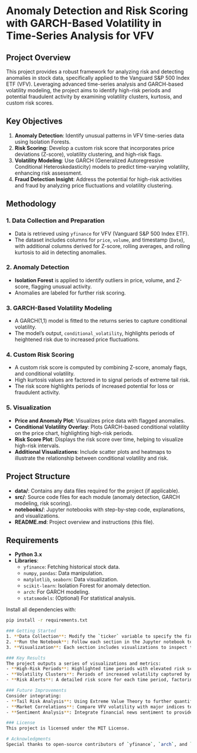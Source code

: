 # Anomaly Detection and Risk Scoring with GARCH-Based Volatility in Time-Series Analysis for VFV

## Project Overview
This project provides a robust framework for analyzing risk and detecting anomalies in stock data, specifically applied to the Vanguard S&P 500 Index ETF (VFV). Leveraging advanced time-series analysis and GARCH-based volatility modeling, the project aims to identify high-risk periods and potential fraudulent activity by examining volatility clusters, kurtosis, and custom risk scores.

## Key Objectives
1. **Anomaly Detection**: Identify unusual patterns in VFV time-series data using Isolation Forests.
2. **Risk Scoring**: Develop a custom risk score that incorporates price deviations (Z-score), volatility clustering, and high-risk flags.
3. **Volatility Modeling**: Use GARCH (Generalized Autoregressive Conditional Heteroskedasticity) models to predict time-varying volatility, enhancing risk assessment.
4. **Fraud Detection Insight**: Address the potential for high-risk activities and fraud by analyzing price fluctuations and volatility clustering.

## Methodology

### 1. Data Collection and Preparation
   - Data is retrieved using `yfinance` for VFV (Vanguard S&P 500 Index ETF).
   - The dataset includes columns for `price`, `volume`, and timestamp (`Date`), with additional columns derived for Z-score, rolling averages, and rolling kurtosis to aid in detecting anomalies.

### 2. Anomaly Detection
   - **Isolation Forest** is applied to identify outliers in price, volume, and Z-score, flagging unusual activity.
   - Anomalies are labeled for further risk scoring.

### 3. GARCH-Based Volatility Modeling
   - A GARCH(1,1) model is fitted to the returns series to capture conditional volatility.
   - The model’s output, `conditional_volatility`, highlights periods of heightened risk due to increased price fluctuations.

### 4. Custom Risk Scoring
   - A custom risk score is computed by combining Z-score, anomaly flags, and conditional volatility.
   - High kurtosis values are factored in to signal periods of extreme tail risk.
   - The risk score highlights periods of increased potential for loss or fraudulent activity.

### 5. Visualization
   - **Price and Anomaly Plot**: Visualizes price data with flagged anomalies.
   - **Conditional Volatility Overlay**: Plots GARCH-based conditional volatility on the price chart, highlighting high-risk periods.
   - **Risk Score Plot**: Displays the risk score over time, helping to visualize high-risk intervals.
   - **Additional Visualizations**: Include scatter plots and heatmaps to illustrate the relationship between conditional volatility and risk.

## Project Structure

- **data/**: Contains any data files required for the project (if applicable).
- **src/**: Source code files for each module (anomaly detection, GARCH modeling, risk scoring).
- **notebooks/**: Jupyter notebooks with step-by-step code, explanations, and visualizations.
- **README.md**: Project overview and instructions (this file).

## Requirements
- **Python 3.x**
- **Libraries**:
  - `yfinance`: Fetching historical stock data.
  - `numpy`, `pandas`: Data manipulation.
  - `matplotlib`, `seaborn`: Data visualization.
  - `scikit-learn`: Isolation Forest for anomaly detection.
  - `arch`: For GARCH modeling.
  - `statsmodels`: (Optional) For statistical analysis.

Install all dependencies with:
```bash
pip install -r requirements.txt

### Getting Started
1. **Data Collection**: Modify the `ticker` variable to specify the financial asset to analyze (default is `VFV.TO`).
2. **Run the Notebook**: Follow each section in the Jupyter notebook to replicate data preparation, anomaly detection, volatility modeling, and risk scoring.
3. **Visualization**: Each section includes visualizations to inspect the results of anomaly detection, volatility modeling, and risk scoring.

### Key Results
The project outputs a series of visualizations and metrics:
- **High-Risk Periods**: Highlighted time periods with elevated risk scores based on Z-score, volatility, and anomalies.
- **Volatility Clusters**: Periods of increased volatility captured by GARCH modeling.
- **Risk Alerts**: A detailed risk score for each time period, factoring in kurtosis, anomalies, and volatility.

### Future Improvements
Consider integrating:
- **Tail Risk Analysis**: Using Extreme Value Theory to further quantify tail risks.
- **Market Correlations**: Compare VFV volatility with major indices to detect correlated risks.
- **Sentiment Analysis**: Integrate financial news sentiment to provide a forward-looking risk assessment.

### License
This project is licensed under the MIT License.

# Acknowledgments
Special thanks to open-source contributors of `yfinance`, `arch`, and `scikit-learn`, whose libraries made this analysis possible.
